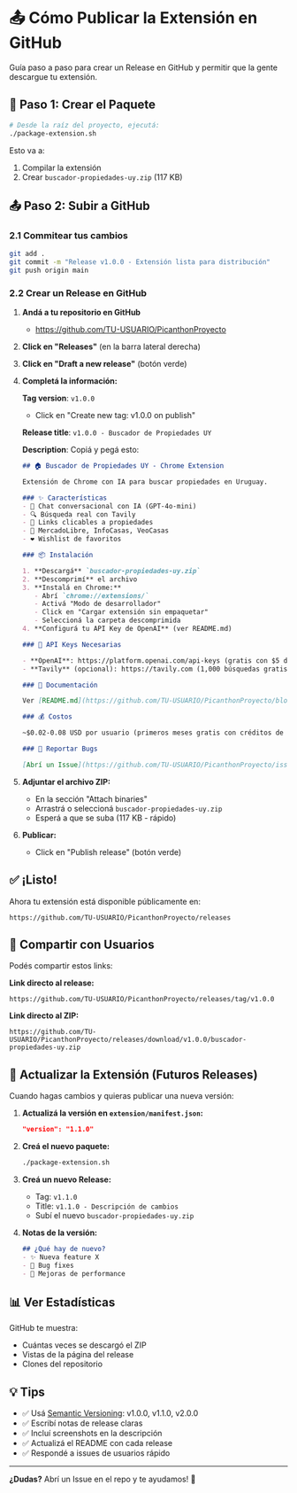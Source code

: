 # 📤 Cómo Publicar la Extensión en GitHub

Guía paso a paso para crear un Release en GitHub y permitir que la gente descargue tu extensión.

## 🚀 Paso 1: Crear el Paquete

```bash
# Desde la raíz del proyecto, ejecutá:
./package-extension.sh
```

Esto va a:
1. Compilar la extensión
2. Crear `buscador-propiedades-uy.zip` (117 KB)

## 📤 Paso 2: Subir a GitHub

### 2.1 Commitear tus cambios

```bash
git add .
git commit -m "Release v1.0.0 - Extensión lista para distribución"
git push origin main
```

### 2.2 Crear un Release en GitHub

1. **Andá a tu repositorio en GitHub**
   - https://github.com/TU-USUARIO/PicanthonProyecto

2. **Click en "Releases"** (en la barra lateral derecha)

3. **Click en "Draft a new release"** (botón verde)

4. **Completá la información:**
   
   **Tag version**: `v1.0.0`
   - Click en "Create new tag: v1.0.0 on publish"
   
   **Release title**: `v1.0.0 - Buscador de Propiedades UY`
   
   **Description**: Copiá y pegá esto:
   ```markdown
   ## 🏠 Buscador de Propiedades UY - Chrome Extension
   
   Extensión de Chrome con IA para buscar propiedades en Uruguay.
   
   ### ✨ Características
   - 💬 Chat conversacional con IA (GPT-4o-mini)
   - 🔍 Búsqueda real con Tavily
   - 🔗 Links clicables a propiedades
   - 🏢 MercadoLibre, InfoCasas, VeoCasas
   - ❤️ Wishlist de favoritos
   
   ### 📦 Instalación
   
   1. **Descargá** `buscador-propiedades-uy.zip`
   2. **Descomprimí** el archivo
   3. **Instalá en Chrome:**
      - Abrí `chrome://extensions/`
      - Activá "Modo de desarrollador"
      - Click en "Cargar extensión sin empaquetar"
      - Seleccioná la carpeta descomprimida
   4. **Configurá tu API Key de OpenAI** (ver README.md)
   
   ### 🔑 API Keys Necesarias
   
   - **OpenAI**: https://platform.openai.com/api-keys (gratis con $5 de crédito)
   - **Tavily** (opcional): https://tavily.com (1,000 búsquedas gratis/mes)
   
   ### 📖 Documentación
   
   Ver [README.md](https://github.com/TU-USUARIO/PicanthonProyecto/blob/main/README.md) para instrucciones completas.
   
   ### 💰 Costos
   
   ~$0.02-0.08 USD por usuario (primeros meses gratis con créditos de OpenAI)
   
   ### 🐛 Reportar Bugs
   
   [Abrí un Issue](https://github.com/TU-USUARIO/PicanthonProyecto/issues)
   ```

5. **Adjuntar el archivo ZIP:**
   - En la sección "Attach binaries"
   - Arrastrá o seleccioná `buscador-propiedades-uy.zip`
   - Esperá a que se suba (117 KB - rápido)

6. **Publicar:**
   - Click en "Publish release" (botón verde)

## ✅ ¡Listo!

Ahora tu extensión está disponible públicamente en:
```
https://github.com/TU-USUARIO/PicanthonProyecto/releases
```

## 📢 Compartir con Usuarios

Podés compartir estos links:

**Link directo al release:**
```
https://github.com/TU-USUARIO/PicanthonProyecto/releases/tag/v1.0.0
```

**Link directo al ZIP:**
```
https://github.com/TU-USUARIO/PicanthonProyecto/releases/download/v1.0.0/buscador-propiedades-uy.zip
```

## 🔄 Actualizar la Extensión (Futuros Releases)

Cuando hagas cambios y quieras publicar una nueva versión:

1. **Actualizá la versión en `extension/manifest.json`:**
   ```json
   "version": "1.1.0"
   ```

2. **Creá el nuevo paquete:**
   ```bash
   ./package-extension.sh
   ```

3. **Creá un nuevo Release:**
   - Tag: `v1.1.0`
   - Title: `v1.1.0 - Descripción de cambios`
   - Subí el nuevo `buscador-propiedades-uy.zip`

4. **Notas de la versión:**
   ```markdown
   ## ¿Qué hay de nuevo?
   - ✨ Nueva feature X
   - 🐛 Bug fixes
   - 🚀 Mejoras de performance
   ```

## 📊 Ver Estadísticas

GitHub te muestra:
- Cuántas veces se descargó el ZIP
- Vistas de la página del release
- Clones del repositorio

## 💡 Tips

- ✅ Usá [Semantic Versioning](https://semver.org/): v1.0.0, v1.1.0, v2.0.0
- ✅ Escribí notas de release claras
- ✅ Incluí screenshots en la descripción
- ✅ Actualizá el README con cada release
- ✅ Respondé a issues de usuarios rápido

---

**¿Dudas?** Abrí un Issue en el repo y te ayudamos! 🚀
